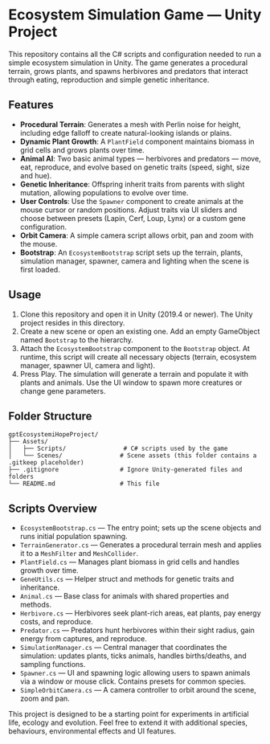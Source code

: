 # Ecosystem Simulation Game — Unity Project

This repository contains all the C# scripts and configuration needed to run a simple ecosystem simulation in Unity. The game generates a procedural terrain, grows plants, and spawns herbivores and predators that interact through eating, reproduction and simple genetic inheritance.

## Features

- **Procedural Terrain**: Generates a mesh with Perlin noise for height, including edge falloff to create natural-looking islands or plains.
- **Dynamic Plant Growth**: A `PlantField` component maintains biomass in grid cells and grows plants over time.
- **Animal AI**: Two basic animal types — herbivores and predators — move, eat, reproduce, and evolve based on genetic traits (speed, sight, size and hue).
- **Genetic Inheritance**: Offspring inherit traits from parents with slight mutation, allowing populations to evolve over time.
- **User Controls**: Use the `Spawner` component to create animals at the mouse cursor or random positions. Adjust traits via UI sliders and choose between presets (Lapin, Cerf, Loup, Lynx) or a custom gene configuration.
- **Orbit Camera**: A simple camera script allows orbit, pan and zoom with the mouse.
- **Bootstrap**: An `EcosystemBootstrap` script sets up the terrain, plants, simulation manager, spawner, camera and lighting when the scene is first loaded.

## Usage

1. Clone this repository and open it in Unity (2019.4 or newer). The Unity project resides in this directory.
2. Create a new scene or open an existing one. Add an empty GameObject named `Bootstrap` to the hierarchy.
3. Attach the `EcosystemBootstrap` component to the `Bootstrap` object. At runtime, this script will create all necessary objects (terrain, ecosystem manager, spawner UI, camera and light).
4. Press Play. The simulation will generate a terrain and populate it with plants and animals. Use the UI window to spawn more creatures or change gene parameters.

## Folder Structure

```
gptEcosystemiHopeProject/
├── Assets/
│   ├── Scripts/                # C# scripts used by the game
│   └── Scenes/                # Scene assets (this folder contains a .gitkeep placeholder)
├── .gitignore                 # Ignore Unity-generated files and folders
└── README.md                  # This file
```

## Scripts Overview

* `EcosystemBootstrap.cs` — The entry point; sets up the scene objects and runs initial population spawning.
* `TerrainGenerator.cs` — Generates a procedural terrain mesh and applies it to a `MeshFilter` and `MeshCollider`.
* `PlantField.cs` — Manages plant biomass in grid cells and handles growth over time.
* `GeneUtils.cs` — Helper struct and methods for genetic traits and inheritance.
* `Animal.cs` — Base class for animals with shared properties and methods.
* `Herbivore.cs` — Herbivores seek plant-rich areas, eat plants, pay energy costs, and reproduce.
* `Predator.cs` — Predators hunt herbivores within their sight radius, gain energy from captures, and reproduce.
* `SimulationManager.cs` — Central manager that coordinates the simulation: updates plants, ticks animals, handles births/deaths, and sampling functions.
* `Spawner.cs` — UI and spawning logic allowing users to spawn animals via a window or mouse click. Contains presets for common species.
* `SimpleOrbitCamera.cs` — A camera controller to orbit around the scene, zoom and pan.

This project is designed to be a starting point for experiments in artificial life, ecology and evolution. Feel free to extend it with additional species, behaviours, environmental effects and UI features.